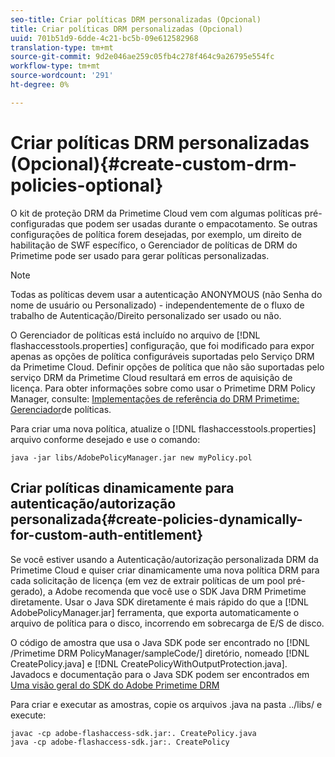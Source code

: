 ```yaml
---
seo-title: Criar políticas DRM personalizadas (Opcional)
title: Criar políticas DRM personalizadas (Opcional)
uuid: 701b51d9-6dde-4c21-bc5b-09e612582968
translation-type: tm+mt
source-git-commit: 9d2e046ae259c05fb4c278f464c9a26795e554fc
workflow-type: tm+mt
source-wordcount: '291'
ht-degree: 0%

---
```



# Criar políticas DRM personalizadas (Opcional){#create-custom-drm-policies-optional}

O kit de proteção DRM da Primetime Cloud vem com algumas políticas pré-configuradas que podem ser usadas durante o empacotamento. Se outras configurações de política forem desejadas, por exemplo, um direito de habilitação de SWF específico, o Gerenciador de políticas de DRM do Primetime pode ser usado para gerar políticas personalizadas.

>[!NOTE]
>
>Todas as políticas devem usar a autenticação ANONYMOUS (não Senha do nome de usuário ou Personalizado) - independentemente de o fluxo de trabalho de Autenticação/Direito personalizado ser usado ou não.

O Gerenciador de políticas está incluído no arquivo de [!DNL flashaccesstools.properties] configuração, que foi modificado para expor apenas as opções de política configuráveis suportadas pelo Serviço DRM da Primetime Cloud. Definir opções de política que não são suportadas pelo serviço DRM da Primetime Cloud resultará em erros de aquisição de licença. Para obter informações sobre como usar o Primetime DRM Policy Manager, consulte: [Implementações de referência do DRM Primetime: Gerenciador](https://help.adobe.com/en_US/primetime/drm/5.3/reference_implementations/index.html#concept-DRM_Policy_Manager)de políticas.

Para criar uma nova política, atualize o [!DNL flashaccesstools.properties] arquivo conforme desejado e use o comando:

```
java -jar libs/AdobePolicyManager.jar new myPolicy.pol
```

## Criar políticas dinamicamente para autenticação/autorização personalizada{#create-policies-dynamically-for-custom-auth-entitlement}

Se você estiver usando a Autenticação/autorização personalizada DRM da Primetime Cloud e quiser criar dinamicamente uma nova política DRM para cada solicitação de licença (em vez de extrair políticas de um pool pré-gerado), a Adobe recomenda que você use o SDK Java DRM Primetime diretamente. Usar o Java SDK diretamente é mais rápido do que a [!DNL AdobePolicyManager.jar] ferramenta, que exporta automaticamente o arquivo de política para o disco, incorrendo em sobrecarga de E/S de disco.

O código de amostra que usa o Java SDK pode ser encontrado no [!DNL /Primetime DRM PolicyManager/sampleCode/] diretório, nomeado [!DNL CreatePolicy.java] e [!DNL CreatePolicyWithOutputProtection.java]. Javadocs e documentação para o Java SDK podem ser encontrados em [Uma visão geral do SDK do Adobe Primetime DRM](../../../digital-rights-management/drm-sdk-overview/overview.md)

Para criar e executar as amostras, copie os arquivos .java na pasta ../libs/ e execute:

```
javac -cp adobe-flashaccess-sdk.jar:. CreatePolicy.java
java -cp adobe-flashaccess-sdk.jar:. CreatePolicy
```

